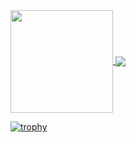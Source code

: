 <a href="https://github.com/anuraghazra/github-readme-stats">
  <img align="center" src="https://github-readme-stats.vercel.app/api?username=k-syota&show_icons=true" height="164px" />
</a>

<a href="https://github.com/anuraghazra/github-readme-stats">
  <img align="center" src="https://github-readme-stats.vercel.app/api/top-langs/?username=k-syota&layout=compact" />
</a>

[![trophy](https://github-profile-trophy.vercel.app/?username=k-syota&theme=onestar&column=7&margin-w=15)](https://github.com/k-syota/github-profile-trophy)
